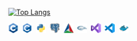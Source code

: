 [![Top Langs](https://github-readme-stats.vercel.app/api/top-langs/?username=Zawarudo1001&layout=compact&theme=vision-light)](https://github.com/anuraghazra/github-readme-stats)

<div>
  <img src="https://github.com/devicons/devicon/blob/master/icons/cplusplus/cplusplus-original.svg"  width="20" height="20"/>&nbsp;
  <img src="https://github.com/devicons/devicon/blob/master/icons/c/c-original.svg"  width="20" height="20"/>&nbsp;
  <img src="https://github.com/devicons/devicon/blob/master/icons/python/python-original.svg" width="20" height="20"/>&nbsp;
  <img src="https://github.com/devicons/devicon/blob/master/icons/postgresql/postgresql-original.svg"  width="20" height="20"/>&nbsp;
  <img src="https://github.com/devicons/devicon/blob/master/icons/cmake/cmake-original.svg"  width="20" height="20"/>&nbsp;
  <img src="https://github.com/devicons/devicon/blob/master/icons/opengl/opengl-original.svg"  width="20" height="20"/>&nbsp;
  <img src="https://github.com/devicons/devicon/blob/master/icons/visualstudio/visualstudio-original.svg"  width="20" height="20"/>&nbsp;
  <img src="https://github.com/devicons/devicon/blob/master/icons/vscode/vscode-original.svg"  width="20" height="20"/>&nbsp;
  <img src="https://github.com/devicons/devicon/blob/master/icons/docker/docker-original.svg" width="20" height="20"/>&nbsp;

</div>

<!--
**Zawarudo1001/Zawarudo1001** is a ✨ _special_ ✨ repository because its `README.md` (this file) appears on your GitHub profile.

Here are some ideas to get you started:

- 🔭 I’m currently working on ...
- 🌱 I’m currently learning ...
- 👯 I’m looking to collaborate on ...
- 🤔 I’m looking for help with ...
- 💬 Ask me about ...
- 📫 How to reach me: ...
- 😄 Pronouns: ...
- ⚡ Fun fact: ...
-->
